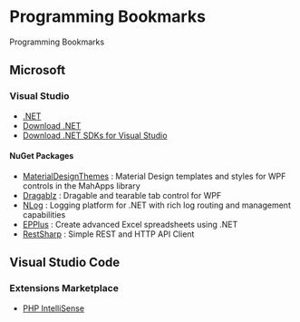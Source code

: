 # Programming Bookmarks
Programming Bookmarks

## Microsoft

### Visual Studio

- [.NET](https://dotnet.microsoft.com/)
- [Download .NET](https://dotnet.microsoft.com/download)
- [Download .NET SDKs for Visual Studio](https://dotnet.microsoft.com/download/visual-studio-sdks)

#### NuGet Packages

- [MaterialDesignThemes](https://www.nuget.org/packages/MaterialDesignThemes) : Material Design templates and styles for WPF controls in the MahApps library
- [Dragablz](https://www.nuget.org/packages/Dragablz) : Dragable and tearable tab control for WPF
- [NLog](https://www.nuget.org/packages/NLog) : Logging platform for .NET with rich log routing and management capabilities
- [EPPlus](https://www.nuget.org/packages/EPPlus/) : Create advanced Excel spreadsheets using .NET
- [RestSharp](https://www.nuget.org/packages/RestSharp/) : Simple REST and HTTP API Client

## Visual Studio Code

### Extensions Marketplace

- [PHP IntelliSense](https://marketplace.visualstudio.com/items?itemName=felixfbecker.php-intellisense)

